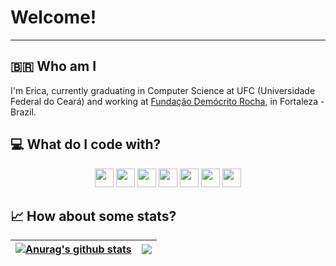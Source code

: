 #  Welcome!
---
## 🇧🇷 Who am I
I'm Erica, currently graduating in Computer Science at UFC (Universidade Federal do Ceará) and working at [Fundação Demócrito Rocha]([https://www.insightlab.ufc.br/](https://www.linkedin.com/company/fundacaodemocritorocha/mycompany/verification/)), in Fortaleza - Brazil.

## 💻 What do I code with?
<div align="center">
  <code><img height="30" src="./icons/Git-Icon-1788C.png"></code>
  <code><img height="30" src="./icons/Ubuntu-Logo.png"></code>
  <code><img height="30" src="./icons/Visual_Studio_Code_1.35_icon.svg.png"></code>
  <code><img height="30" src="./icons/Python-logo-notext.svg.png"></code>
  <code><img height="30" src="./icons/C_Logo.png"></code>
  <code><img height="30" src="./icons/ISO_C++_Logo.svg.png"></code>
  <code><img height="30" src="./icons/1200px-Java_programming_language_logo.svg.png"></code>
 </div>


## 📈 How about some stats?

| <a href="https://github.com/erymustdie/github-readme-stats"><img align="center" src="https://github-readme-stats.vercel.app/api?username=erymustdie&count_private=true&theme=radical" alt="Anurag's github stats" /></a> | <a href="https://github.com/erymustdie/github-readme-stats"><img align="center" src="https://github-readme-stats.vercel.app/api/top-langs/?username=erymustdie&langs_count=5&hide=jupyter%20notebook&theme=radical" /></a> | 
| ------------- | ------------- |

